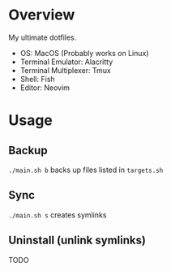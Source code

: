 # Overview

My ultimate dotfiles.

- OS: MacOS (Probably works on Linux)
- Terminal Emulator: Alacritty
- Terminal Multiplexer: Tmux
- Shell: Fish
- Editor: Neovim

# Usage

## Backup

`./main.sh b` backs up files listed in `targets.sh`

## Sync

`./main.sh s` creates symlinks

## Uninstall (unlink symlinks)

TODO
